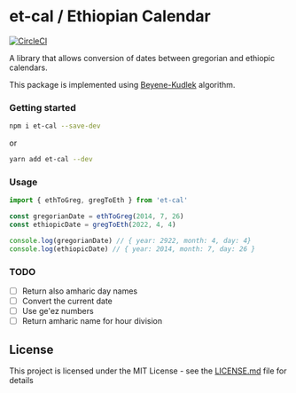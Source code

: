 # et-cal / Ethiopian Calendar
[![CircleCI](https://circleci.com/gh/targerian1999/et-cal/tree/main.svg?style=svg)](https://circleci.com/gh/targerian1999/et-cal/tree/main)

A library that allows conversion of dates between gregorian and ethiopic calendars.

This package is implemented using [Beyene-Kudlek](http://geez.org/Calendars/) algorithm.

### Getting started

```bash
npm i et-cal --save-dev
```

or
```bash
yarn add et-cal --dev
```
### Usage
```typescript
import { ethToGreg, gregToEth } from 'et-cal'

const gregorianDate = ethToGreg(2014, 7, 26)
const ethiopicDate = gregToEth(2022, 4, 4)

console.log(gregorianDate) // { year: 2922, month: 4, day: 4}
console.log(ethiopicDate) // { year: 2014, month: 7, day: 26 }
```

### TODO
- [ ] Return also amharic day names
- [ ] Convert the current date
- [ ] Use ge'ez numbers
- [ ] Return amharic name for hour division

## License

This project is licensed under the MIT License - see the [LICENSE.md](https://github.com/targerian1999/et-cal/blob/main/LICENSE) file for details
